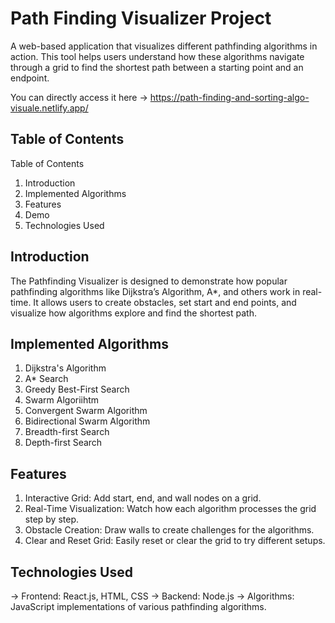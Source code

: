 # Path Finding Visualizer Project
A web-based application that visualizes different pathfinding algorithms in action. This tool helps users understand how these algorithms navigate through a grid to find the shortest path between a starting point and an endpoint.

You can directly access it here -> https://path-finding-and-sorting-algo-visuale.netlify.app/

## Table of Contents
Table of Contents
1. Introduction
2. Implemented Algorithms
3. Features
4. Demo
5. Technologies Used

## Introduction

The Pathfinding Visualizer is designed to demonstrate how popular pathfinding algorithms like Dijkstra’s Algorithm, A*, and others work in real-time. It allows users to create obstacles, set start and end points, and visualize how algorithms explore and find the shortest path.

## Implemented Algorithms
1. Dijkstra's Algorithm
2. A* Search
3. Greedy Best-First Search
4. Swarm Algoriihtm
5. Convergent Swarm Algorithm
6. Bidirectional Swarm Algorithm
7. Breadth-first Search
8. Depth-first Search

## Features

 1. Interactive Grid: Add start, end, and wall nodes on a grid.
 2. Real-Time Visualization: Watch how each algorithm processes the grid step by step.
 3. Obstacle Creation: Draw walls to create challenges for the algorithms.
 4. Clear and Reset Grid: Easily reset or clear the grid to try different setups.
 

## Technologies Used

 -> Frontend: React.js, HTML, CSS
 -> Backend: Node.js
 -> Algorithms: JavaScript implementations of various pathfinding algorithms.
